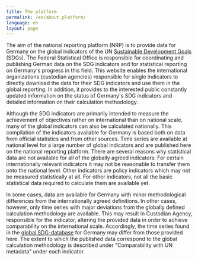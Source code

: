 ```yaml
---
title: The platform
permalink: /en/about_platform/
language: en
layout: page
---
```


The aim of the national reporting platform (NRP) is to provide data for Germany on the global indicators of the UN [Sustainable Development Goals](https://www.un.org/sustainabledevelopment/sustainable-development-goals/) (SDGs). The Federal Statistical Office is responsible for coordinating and publishing German data on the SDG indicators and for statistical reporting on Germany's progress in this field. This website enables the international organizations (custodian agencies) responsible for single indicators to directly download the data for their SDG indicators and use them in the global reporting. In addition, it provides to the interested public constantly updated information on the status of Germany's SDG indicators and detailed information on their calculation methodology.

Although the SDG indicators are primarily intended to measure the achievement of objectives rather on international than on national scale, many of the global indicators can also be calculated nationally. This compilation of the indicators available for Germany is based both on data from official statistics and from other sources. Time series are available at national level for a large number of global indicators and are published here on the national reporting platform. There are several reasons why statistical data are not available for all of the globally agreed indicators: For certain internationally relevant indicators it may not be reasonable to transfer them onto the national level. Other indicators are policy indicators which may not be measured statistically at all. For other indicators, not all the basic statistical data required to calculate them are available yet.

In some cases, data are available for Germany with minor methodological differences from the internationally agreed definitions. In other cases, however, only time series with major deviations from the globally defined calculation methodology are available. This may result in Custodian Agency, responsible for the indicator, altering the provided data in order to achieve comparability on the international scale. Accordingly, the time series found in the [global SDG-database](https://unstats.un.org/sdgs/indicators/database/) for Germany may differ from those provided here. The extent to which the published data correspond to the global calculation methodology is described under "Comparability with UN metadata" under each indicator.
